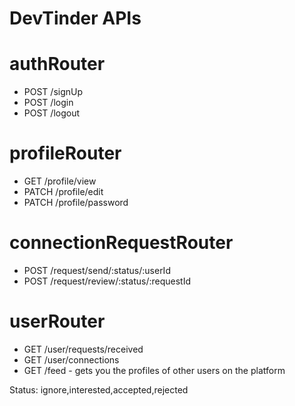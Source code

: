 # DevTinder APIs

# authRouter
- POST /signUp
- POST /login
- POST /logout

# profileRouter
- GET /profile/view
- PATCH /profile/edit
- PATCH /profile/password

# connectionRequestRouter
- POST /request/send/:status/:userId
- POST /request/review/:status/:requestId

# userRouter
- GET /user/requests/received
- GET /user/connections
- GET /feed - gets you the profiles of other users on the platform


Status: ignore,interested,accepted,rejected